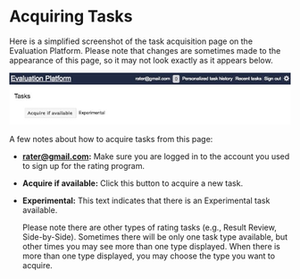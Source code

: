 # Acquiring Tasks

Here is a simplified screenshot of the task acquisition page on the Evaluation Platform. Please note that changes are sometimes made to the appearance of this page, so it may not look exactly as it appears below.

![](../images/img848.jpg)

A few notes about how to acquire tasks from this page:

- **rater@gmail.com:** Make sure you are logged in to the account you used to sign up for the rating program.

- **Acquire if available:** Click this button to acquire a new task.

- **Experimental:** This text indicates that there is an Experimental task available.

  Please note there are other types of rating tasks (e.g., Result Review, Side-by-Side). Sometimes there will be only one task type available, but other times you may see more than one type displayed. When there is more than one type displayed, you may choose the type you want to acquire.
